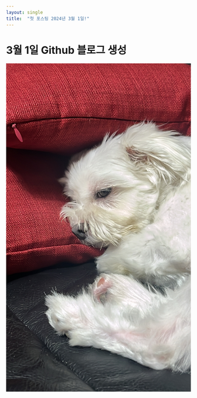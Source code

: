 ```yaml
---
layout: single
title:  "첫 포스팅 2024년 3월 1일!"
---
```


# 3월 1일 Github 블로그 생성



![KakaoTalk_20231227_151145896](../images/2024-03-01-first/KakaoTalk_20231227_151145896.jpg)
